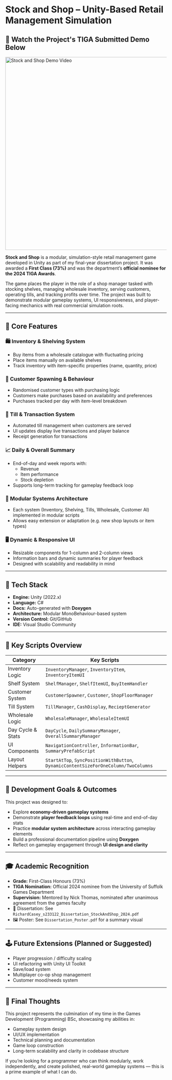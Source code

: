 # Stock and Shop – Unity-Based Retail Management Simulation

## 🎥 Watch the Project's TIGA Submitted Demo Below

<a href="https://www.youtube.com/watch?v=swvA5oGCOQk" target="_blank">
  <img src="https://img.youtube.com/vi/swvA5oGCOQk/0.jpg" alt="Stock and Shop Demo Video" width="600"/>
</a>

**Stock and Shop** is a modular, simulation-style retail management game developed in Unity as part of my final-year dissertation project. It was awarded a **First Class (73%)** and was the department’s **official nominee for the 2024 TIGA Awards**.

The game places the player in the role of a shop manager tasked with stocking shelves, managing wholesale inventory, serving customers, operating tills, and tracking profits over time. The project was built to demonstrate modular gameplay systems, UI responsiveness, and player-facing mechanics with real commercial simulation roots.

---

## 🧠 Core Features

### 🛍️ Inventory & Shelving System
- Buy items from a wholesale catalogue with fluctuating pricing
- Place items manually on available shelves
- Track inventory with item-specific properties (name, quantity, price)

### 👥 Customer Spawning & Behaviour
- Randomised customer types with purchasing logic
- Customers make purchases based on availability and preferences
- Purchases tracked per day with item-level breakdown

### 💸 Till & Transaction System
- Automated till management when customers are served
- UI updates display live transactions and player balance
- Receipt generation for transactions

### 📈 Daily & Overall Summary
- End-of-day and week reports with:
  - Revenue
  - Item performance
  - Stock depletion
- Supports long-term tracking for gameplay feedback loop

### 🧩 Modular Systems Architecture
- Each system (Inventory, Shelving, Tills, Wholesale, Customer AI) implemented in modular scripts
- Allows easy extension or adaptation (e.g. new shop layouts or item types)

### 🖥️ Dynamic & Responsive UI
- Resizable components for 1-column and 2-column views
- Information bars and dynamic summaries for player feedback
- Designed with scalability and readability in mind

---

## 🔧 Tech Stack

- **Engine:** Unity (2022.x)
- **Language:** C#
- **Docs:** Auto-generated with **Doxygen**
- **Architecture:** Modular MonoBehaviour-based system
- **Version Control:** Git/GitHub
- **IDE:** Visual Studio Community

---

## 📁 Key Scripts Overview

| Category          | Key Scripts |
|-------------------|-------------|
| Inventory Logic   | `InventoryManager`, `InventoryItem`, `InventoryItemUI` |
| Shelf System      | `ShelfManager`, `ShelfItemUI`, `BuyItemHandler` |
| Customer System   | `CustomerSpawner`, `Customer`, `ShopFloorManager` |
| Till System       | `TillManager`, `CashDisplay`, `RecieptGenerator` |
| Wholesale Logic   | `WholesaleManager`, `WholesaleItemUI` |
| Day Cycle & Stats | `DayCycle`, `DailySummaryManager`, `OverallSummaryManager` |
| UI Components     | `NavigationController`, `InformationBar`, `SummaryPrefabScript` |
| Layout Helpers    | `StartAtTop`, `SyncPositionWithButton`, `DynamicContentSizeForOneColumn/TwoColumns` |

---

## 🧪 Development Goals & Outcomes

This project was designed to:
- Explore **economy-driven gameplay systems**
- Demonstrate **player feedback loops** using real-time and end-of-day stats
- Practice **modular system architecture** across interacting gameplay elements
- Build a professional documentation pipeline using **Doxygen**
- Reflect on gameplay engagement through **UI design and clarity**

---

## 🎓 Academic Recognition

- **Grade:** First-Class Honours (73%)
- **TIGA Nomination:** Official 2024 nominee from the University of Suffolk Games Department
- **Supervision:** Mentored by Nick Thomas, nominated after unanimous agreement from the games faculty
- 📄 Dissertation: See `RichardCasey_s233122_Dissertation_StockAndShop_2024.pdf`
- 🖼️ Poster: See `Dissertation_Poster.pdf` for a summary visual

---

## 🕹️ Future Extensions (Planned or Suggested)

- Player progression / difficulty scaling
- UI refactoring with Unity UI Toolkit
- Save/load system
- Multiplayer co-op shop management
- Customer mood/needs system

---

## 🙌 Final Thoughts

This project represents the culmination of my time in the Games Development (Programming) BSc, showcasing my abilities in:
- Gameplay system design
- UI/UX implementation
- Technical planning and documentation
- Game loop construction
- Long-term scalability and clarity in codebase structure

If you’re looking for a programmer who can think modularly, work independently, and create polished, real-world gameplay systems — this is a prime example of what I can do.
